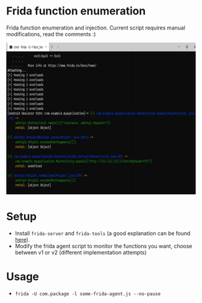 # Frida function enumeration
Frida function enumeration and injection. 
Current script requires manual modifications, read the comments :)

<img src="https://github.com/tomelic/ffe/blob/master/example.png" width="690" height="404">

# Setup
* Install `frida-server` and `frida-tools` (a good explanation can be found [here](https://omespino.com/tutorial-universal-android-ssl-pinning-in-10-minutes-with-frida)).
* Modify the frida agent script to monitor the functions you want, choose between v1 or v2 (different implementation attempts)

# Usage
* `frida -U com.package -l some-frida-agent.js --no-pause`
